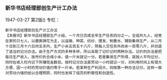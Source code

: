 ### 新华书店经理部创生产计工办法

1947-03-27
第2版()
专栏：

    新华书店经理部创生产计工办法
    【本报讯】新华书店经理部生产小组，一个月已完成全年生产任务四分之一。全组共九人，经常在家的只七人，以磨面弹花为主，以运输、种菜、纺纱、理发、制墨水、辅助集体生产，从二月十日到三月十六日卅五天内，生产小米五百五十八斤，除每人交任务外尚余一百零八斤，并创造了适当的记分办法。由于生产方式的多种多样，所以采取了记价记时两种办法。记价的办法是把每日生产收入，按市价折合成小米，值一斤米就记一分。若是集体生产所得，就按人平均记分，同时在收入栏内记下所赚现金数目。按时记分办法是劳动一小时就记一分，对利用时间上有很大方便，因一小时的劳动价值约等于一斤米。若某种生产利润大，则按第一种办法记分。这样一面对劳动力强的给以合理照顾，同时也发挥了组员的积极性和创造性。
